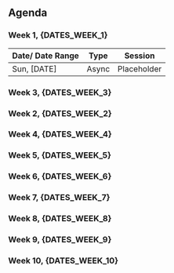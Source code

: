 ## Agenda
### Week 1, {DATES_WEEK_1}
| Date/ Date Range                            | Type  | Session |
| ------------------------------------------- | ----- | -------------------------------------------------------------------------------------------------------- |
| Sun, [DATE]                                 | Async  | Placeholder                                               |

### Week 3, {DATES_WEEK_3}
### Week 2, {DATES_WEEK_2}
### Week 4, {DATES_WEEK_4}
### Week 5, {DATES_WEEK_5}
### Week 6, {DATES_WEEK_6}
### Week 7, {DATES_WEEK_7}
### Week 8, {DATES_WEEK_8}
### Week 9, {DATES_WEEK_9}
### Week 10, {DATES_WEEK_10}
